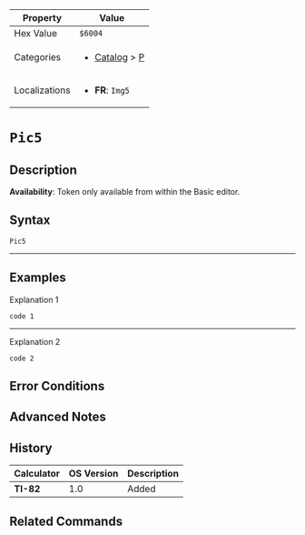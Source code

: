 | Property      | Value |
|---------------|-------|
| Hex Value     | `$6004`|
| Categories    | <ul><li>[Catalog](<../categories/Catalog.md>) > [P](<../categories/Catalog.md#P>)</li></ul> |
| Localizations | <ul><li><b>FR</b>: `Img5`</li></ul> |

# `Pic5`

## Description



<b>Availability</b>: Token only available from within the Basic editor.

## Syntax
`Pic5`

<hr>

## Examples

Explanation 1
```ti-basic
code 1
```
---
Explanation 2
```ti-basic
code 2
```

## Error Conditions


## Advanced Notes


## History
| Calculator | OS Version | Description |
|------------|------------|-------------|
| <b>TI-82</b> | 1.0 | Added

## Related Commands

    